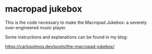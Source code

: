 # macropad jukebox

This is the code necessary to make the Macropad Jukebox: a severely over-engineered music player.

Some instructions and explanations can be found in my blog: 

https://carlosolmos.dev/posts/the-macropad-jukebox/

